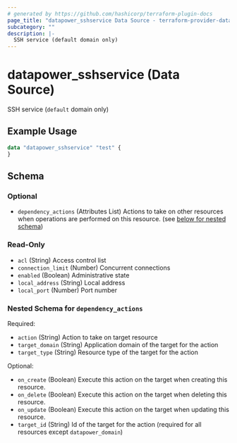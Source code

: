 ```yaml
---
# generated by https://github.com/hashicorp/terraform-plugin-docs
page_title: "datapower_sshservice Data Source - terraform-provider-datapower"
subcategory: ""
description: |-
  SSH service (default domain only)
---
```


# datapower_sshservice (Data Source)

SSH service (`default` domain only)

## Example Usage

```terraform
data "datapower_sshservice" "test" {
}
```

<!-- schema generated by tfplugindocs -->
## Schema

### Optional

- `dependency_actions` (Attributes List) Actions to take on other resources when operations are performed on this resource. (see [below for nested schema](#nestedatt--dependency_actions))

### Read-Only

- `acl` (String) Access control list
- `connection_limit` (Number) Concurrent connections
- `enabled` (Boolean) Administrative state
- `local_address` (String) Local address
- `local_port` (Number) Port number

<a id="nestedatt--dependency_actions"></a>
### Nested Schema for `dependency_actions`

Required:

- `action` (String) Action to take on target resource
- `target_domain` (String) Application domain of the target for the action
- `target_type` (String) Resource type of the target for the action

Optional:

- `on_create` (Boolean) Execute this action on the target when creating this resource.
- `on_delete` (Boolean) Execute this action on the target when deleting this resource.
- `on_update` (Boolean) Execute this action on the target when updating this resource.
- `target_id` (String) Id of the target for the action (required for all resources except `datapower_domain`)
